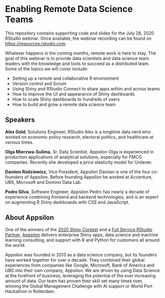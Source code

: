 # Enabling Remote Data Science Teams

This repository contains supporting code and slides for the July 28, 2020 RStudio webinar. Once available, the webinar recording can be found on https://resources.rstudio.com.

Whatever happens in the coming months, remote work is here to stay. The goal of this webinar is to provide data scientists and data science team leaders with the knowledge and tools to succeed as a distributed team. Some of the topics we will cover include: 

- Setting up a remote and collaborative R environment
- Version control and Scrum 
- Using Shiny and RStudio Connect to share apps within and across teams
- How to improve the UI and appearance of Shiny dashboards 
- How to scale Shiny dashboards to hundreds of users 
- How to build and grow a remote data science team

## Speakers 

**Alex Gold**, Solutions Engineer, RStudio
Alex is a longtime data nerd who worked on economic policy research, electoral politics, and healthcare at various times. 

**Olga Mierzwa-Sulima**, Sr. Data Scientist,  Appsilon
Olga is experienced in production applications of analytical solutions, especially for FMCG companies. Recently she developed a price elasticity model for Unilever.

**Damien Rodziewicz**, Vice President, Appsilon
Damian is one of the four co-founders of Appsilon. Before founding Appsilon he worked at Accenture, UBS, Microsoft and Domino Data Lab.

**Pedro Silva**, Software Engineer, Appsilon
Pedro has nearly a decade of experience combining frontend and backend technologies, and is an expert on augmenting R Shiny dashboards with CSS and JavaScript.

## About Appsilon

One of the winners of the [2020 Shiny Contest](https://blog.rstudio.com/2020/07/13/winners-of-the-2nd-shiny-contest/) and a [Full Service RStudio Partner](https://rstudio.com/certified-partners/), [Appsilon](https://appsilon.com/) delivers enterprise Shiny apps, data science and machine learning consulting, and support with R and Python for customers all around the world.

Appsilon was founded in 2013 as a data science company, but its founders have worked together for over a decade.  They combined their global experiences from companies like Google, Microsoft, Bank of America and UBS into their own company, Appsilon. We are driven by using Data Science at the forefront of business, leveraging the potential of the ever increasing amount of data. Our team has proven their skill set many times over, winning the Global Management Challenge with AI support or World Port Hackathon in Rotterdam.
